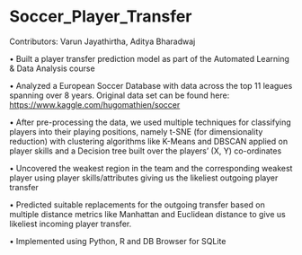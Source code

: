 # Soccer_Player_Transfer

Contributors: Varun Jayathirtha, Aditya Bharadwaj

• Built a player transfer prediction model as part of the Automated Learning & Data Analysis course

• Analyzed a European Soccer Database with data across the top 11 leagues spanning over 8 years. Original data set can be found here: https://www.kaggle.com/hugomathien/soccer

• After pre-processing the data, we used multiple techniques for classifying players into their playing positions, namely t-SNE (for dimensionality reduction) with clustering algorithms like K-Means and DBSCAN applied on player skills and a Decision tree built over the players’ (X, Y) co-ordinates

• Uncovered the weakest region in the team and the corresponding weakest player using player skills/attributes giving us the likeliest outgoing player transfer

• Predicted suitable replacements for the outgoing transfer based on multiple distance metrics like Manhattan and Euclidean distance to give us likeliest incoming player transfer.

• Implemented using Python, R and DB Browser for SQLite
